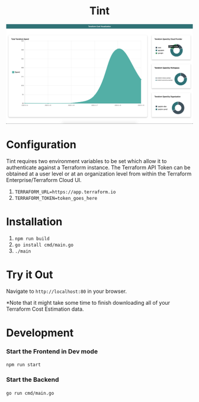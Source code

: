 <h1 align="center">Tint</h1>

<p align="center">
    <img align="center" src="assets/example.png" alt="example"/>
</p>


# Configuration

Tint requires two environment variables to be set which allow it to authenticate against a Terraform instance. 
The Terraform API Token can be obtained at a user level or at an organization level from within the Terraform Enterprise/Terraform Cloud UI.

1. `TERRAFORM_URL=https://app.terraform.io`
2. `TERRAFORM_TOKEN=token_goes_here`

# Installation

1. `npm run build`
2. `go install cmd/main.go`
3. `./main`

# Try it Out

Navigate to `http://localhost:80` in your browser. 

*Note that it might take some time to finish downloading all of your Terraform Cost Estimation data.

# Development

### Start the Frontend in Dev mode
`npm run start`

### Start the Backend
`go run cmd/main.go`